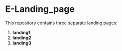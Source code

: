 # E-Landing_page

This repository contains three separate landing pages:

1. **landing1**
2. **landing2**
3. **landing3**
